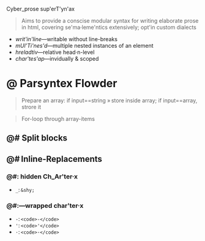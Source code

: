 Cyber_prose sup'erT'yn'ax

> Aims to provide a conscise modular syntax for writing elaborate prose in html, covering se'ma·leme'ntics extensively; opt'in custom dialects

- *writ'in'line*—writable without line-breaks
- *mUl'Ti'nes'd*—multiple nested instances of an element
- *hreladtiv*—relative head·n-level
- *char'tes'ap*—invidually & scoped

# @ Parsyntex Flowder

> Prepare an array: if input==string » store inside array; if input==array, strore it

> For-loop through array-items

## @# Split blocks

## @# Inline-Replacements

### @#: hidden Ch_Ar'ter·x

- `_`: `&shy;`

### @#:—wrapped char'ter·x

- `-`: `<code>-</code>`
- `'`: `<code>'</code>`
- `·`: `<code>·</code>`
